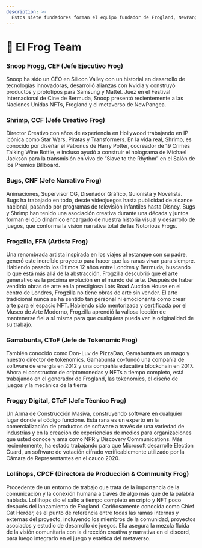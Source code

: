 ```yaml
---
description: >-
  Estos siete fundadores forman el equipo fundador de Frogland, NewPangea y Good Ribbit Productions, LLC.
---
```


# 💚 El Frog Team

### Snoop Frogg, CEF (Jefe Ejecutivo Frog)

Snoop ha sido un CEO en Silicon Valley con un historial en desarrollo de tecnologías innovadoras, desarrolló alianzas con Nvidia y construyó productos y prototipos para Samsung y Mattel. Juez en el Festival Internacional de Cine de Bermuda, Snoop presentó recientemente a las Naciones Unidas NFTs, Frogland y el metaverso de NewPangea.&#x20;

### Shrimp, CCF (Jefe Creativo Frog)&#x20;

Director Creativo con años de experiencia en Hollywood trabajando en IP icónica como Star Wars, Piratas y Transformers. En la vida real, Shrimp, es conocido por diseñar el Patronus de Harry Potter, cocreador de 19 Crimes Talking Wine Bottle, e incluso ayudó a construir el holograma de Michael Jackson para la transmisión en vivo de “Slave to the Rhythm” en el Salón de los Premios Billboard.&#x20;

### Bugs, CNF (Jefe Narrativo Frog)

Animaciones, Supervisor CG, Diseñador Gráfico, Guionista y Novelista. Bugs ha trabajado en todo, desde videojuegos hasta publicidad de alcance nacional, pasando por programas de televisión infantiles hasta Disney. Bugs y Shrimp han tenido una asociación creativa durante una década y juntos forman el dúo dinámico encargado de nuestra historia visual y desarrollo de juegos, que conforma la visión narrativa total de las Notorious Frogs.&#x20;

### Frogzilla, FFA (Artista Frog)&#x20;

Una renombrada artista inspirada en los viajes al estanque con su padre, generó este increíble proyecto para hacer que las ranas vivan para siempre. Habiendo pasado los últimos 12 años entre Londres y Bermuda, buscando lo que está más allá de la abstracción, Frogzilla descubrió que el arte generativo es la próxima evolución en el mundo del arte. Después de haber vendido obras de arte en la prestigiosa Lots Road Auction House en el centro de Londres, Frogzilla no tiene obras de arte sin vender. El arte tradicional nunca se ha sentido tan personal ni emocionante como crear arte para el espacio NFT. Habiendo sido mentorizada y certificada por el Museo de Arte Moderno, Frogzilla aprendió la valiosa lección de mantenerse fiel a sí misma para que cualquiera pueda ver la originalidad de su trabajo.&#x20;

### Gamabunta, CToF (Jefe de Tokenomic Frog)

También conocido como Don-Luv de PizzaDao, Gamabunta es un mago y nuestro director de tokenomics. Gamabunta co-fundó una compañía de software de energía en 2012 y una compañía educativa blockchain en 2017. Ahora el constructor de criptomonedas y NFTs a tiempo completo, está trabajando en el generador de Frogland, las tokenomics, el diseño de juegos y la mecánica de la tierra&#x20;

### Froggy Digital, CTeF (Jefe Técnico Frog)

Un Arma de Construcción Masiva, construyendo software en cualquier lugar donde el código funcione. Esta rana es un experto en la comercialización de productos de software a través de una variedad de industrias y en la creación de experiencias de medios para organizaciones que usted conoce y ama como NPR y Discovery Communications. Más recientemente, ha estado trabajando para que Microsoft desarrolle Election Guard, un software de votación cifrado verificablemente utilizado por la Cámara de Representantes en el cauco 2020.&#x20;

### Lollihops, CPCF (Directora de Producción & Community Frog)

Procedente de un entorno de trabajo que trata de la importancia de la comunicación y la conexión humana a través de algo más que de la palabra hablada. Lollihops dio el salto a tiempo completo en cripto y NFT poco después del lanzamiento de Frogland. Cariñosamente conocida como Chief Cat Herder, es el punto de referencia entre todas las ramas internas y externas del proyecto, incluyendo los miembros de la comunidad, proyectos asociados y estudio de desarrollo de juegos. Ella asegura la mezcla fluida de la visión comunitaria con la dirección creativa y narrativa en el discord, para luego integrarlo en el juego y estética del metaverso.

